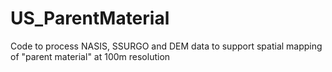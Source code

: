 # US_ParentMaterial
Code to process NASIS, SSURGO and DEM data to support spatial mapping of "parent material" at 100m resolution
